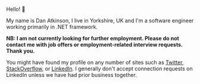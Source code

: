 Hello! :wave:

My name is Dan Atkinson, I live in Yorkshire, UK and I'm a software engineer working primarily in .NET framework.

**NB: I am not currently looking for further employment. Please do not contact me with job offers or employment-related interview requests. Thank you.**

You might have found my profile on any number of sites such as [Twitter](https://twitter.com/danbo), [StackOverflow](https://stackoverflow.com/users/31532/dan-atkinson), or [LinkedIn](https://www.linkedin.com/in/danatkinson). I generally don't accept connection requests on LinkedIn unless we have had prior business together.
